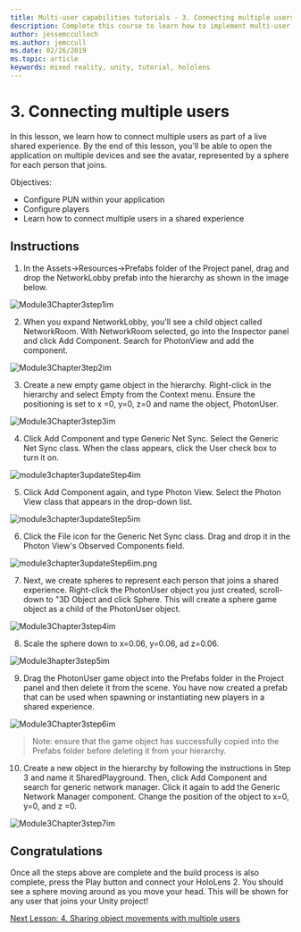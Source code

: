 ```yaml
---
title: Multi-user capabilities tutorials - 3. Connecting multiple users
description: Complete this course to learn how to implement multi-user shared experiences within a HoloLens 2 application.
author: jessemcculloch
ms.author: jemccull
ms.date: 02/26/2019
ms.topic: article
keywords: mixed reality, unity, tutorial, hololens
---
```


# 3. Connecting multiple users

In this lesson, we learn how to connect multiple users as part of a live shared experience. By the end of this lesson, you'll be able to open the application on multiple devices and see the avatar, represented by a sphere for each person that joins. 

Objectives:

- Configure PUN within your application
- Configure players
- Learn how to connect multiple users in a shared experience

## Instructions

1. In the Assets->Resources->Prefabs folder of the Project panel, drag and drop the NetworkLobby prefab into the hierarchy as shown in the image below.

![Module3Chapter3step1im](images/module3chapter3step1im.PNG)

2. When you expand NetworkLobby, you'll see a child object called NetworkRoom. With NetworkRoom selected, go into the Inspector panel and click Add Component. Search for PhotonView and add the component.

![Module3Chapter3tep2im](images/module3chapter3step2im.PNG)

3. Create a new empty game object in the hierarchy. Right-click in the hierarchy and select Empty from the Context menu. Ensure the positioning is set to x =0, y=0, z=0 and name the object, PhotonUser.

![Module3Chapter3step3im](images/module3chapter3step3im.PNG)

4. Click Add Component and type Generic Net Sync. Select the Generic Net Sync class. When the class appears, click the User check box to turn it on. 

![module3chapter3updateStep4im](images/module3chapter3updateStep4im.png)

5. Click Add Component again, and type Photon View. Select the Photon View class that appears in the drop-down list.

![module3chapter3updateStep5im](images/module3chapter3updateStep5im.png)

6. Click the File icon for the Generic Net Sync class. Drag and drop it in the Photon View's Observed Components field. 

![module3chapter3updateStep6im.png](images/module3chapter3updateStep6im.png) 

7. Next, we create spheres to represent each person that joins a shared experience. Right-click the PhotonUser object you just created, scroll-down to "3D Object and click Sphere. This will create a sphere game object as a child of the PhotonUser object.

![Module3Chapter3step4im](images/module3chapter3step4im.PNG)

8. Scale the sphere down to x=0.06, y=0.06, ad z=0.06.

![Module3hapter3step5im](images/module3chapter3step5im.PNG)

9. Drag the PhotonUser game object into the Prefabs folder in the Project panel and then delete it from the scene. You have now created a prefab that can be used when spawning or instantiating new players in a shared experience.

![Module3Chapter3step6im](images/module3chapter3step6im.PNG)

> Note: ensure that the game object has successfully copied into the Prefabs folder before deleting it from your hierarchy.

10. Create a new object in the hierarchy by following the instructions in Step 3 and name it SharedPlayground. Then, click Add Component and search for generic network manager.  Click it again to add the Generic Network Manager component. Change the position of the object to x=0, y=0, and z =0.

![Module3Chapter3step7im](images/module3chapter3step7im.PNG)


## Congratulations

Once all the steps above are complete and the build process is also complete, press the Play button and connect your HoloLens 2. You should see a sphere moving around as you move your head. This will be shown for any user that joins your Unity project!

[Next Lesson: 4. Sharing object movements with multiple users](mrlearning-sharing(photon)-ch4.md)

